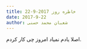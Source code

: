 ```yaml
---
title: خاطره روز 2017-9-22
date: 2017-9-22
author: شعبان محمد حسنی
---
```


اصلا یادم نمیاد امروز چی کار کردم.